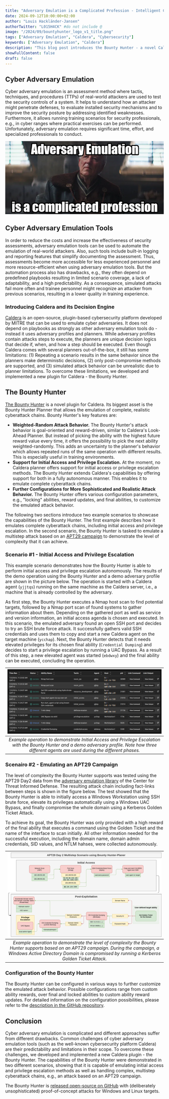 ```yaml
---
title: "Adversary Emulation is a Complicated Profession - Intelligent Cyber Adversary Emulation with the Bounty Hunter"
date: 2024-09-12T10:00:00+02:00
author: "Louis Hackländer-Jansen"
authorTwitter: "L015H4CK" #do not include @
image: "/2024/09/bountyhunter_logo_v1_title.png"
tags: ["Adversary Emulation", "Caldera", "Cybersecurity"]
keywords: ["Adversary Emulation", "Caldera"]
description: "This blog post introduces the Bounty Hunter - a novel Caldera plugin for intelligent cyber adversary emulation. Its main contribution is the emulation of complete, realistic cyber attack chains. The Plugin is avaible on [**GitHub**](https://github.com/fkie-cad/bountyhunter)."
showFullContent: false
draft: false
---
```


## Cyber Adversary Emulation
Cyber adversary emulation is an assessment method where tactis, techniques, and procedures (TTPs) of real-world attackers are used to test the security controls of a system.
It helps to understand how an attacker might penetrate defenses, to evaluate installed security mechanisms and to improve the security posture by addressing identified weaknesses.
Furthermore, it allows running training scenarios for security professionals, e.g., in cyber ranges where practical exercises can be performed.
Unfortunately, adversary emulation requires significant time, effort, and specialized professionals to conduct.

![](/2024/09/bountyhunter_wernerherzog.png)

## Cyber Adversary Emulation Tools
In order to reduce the costs and increase the effectiveness of security assessments, adversary emulation tools can be used to automate the emulation of real-world attackers.
Also, such tools include built-in logging and reporting features that simplify documenting the assessment.
Thus, assessments become more accessible for less experienced personnel and more resource-efficient when using adversary emulation tools.
But the automation process also has drawbacks, e.g., they often depend on predefined playbooks resulting in limited scenario coverage, a lack of adaptability, and a high predictability.
As a consequence, simulated attacks fail more often and trainee personnel might recognize an attacker from previous scenarios, resulting in a lower quality in training experience.

### Introducing Caldera and its Decision Engine
[Caldera](https://github.com/mitre/caldera) is an open-source, plugin-based cybersecurity platform developed by MITRE that can be used to emulate cyber adversaries.
It does not depend on playbooks as strongly as other adversary emulation tools do - instead it uses adversary profiles and planners.
While adversary profiles contain attacks steps to execute, the planners are unique decision logics that decide if, when, and how a step should be executed.
Even though Caldera comes with several planners out-of-the-box, it still has some limitations: (1) Repeating a scenario results in the same behavior since the planners make deterministic decisions, (2) only post-compromise methods are supported, and (3) simulated attack behavior can be unrealistic due to planner limitations.
To overcome these limitations, we developed and implemented a new plugin for Caldera - the Bounty Hunter.

## The Bounty Hunter
[The Bounty Hunter](https://github.com/fkie-cad/bountyhunter) is a novel plugin for Caldera.
Its biggest asset is the Bounty Hunter Planner that allows the emulation of complete, realistic cyberattack chains.
Bounty Hunter's key features are:
- **Weighted-Random Attack Behavior.** The Bounty Hunter's attack behavior is goal-oriented and reward-driven, similar to Caldera's Look-Ahead Planner. But instead of picking the ability with the highest future reward value every time, it offers the possibility to pick the next ability weighted-randomly. This adds an uncertainty to the planner's behavior which allows repeated runs of the same operation with different results. This is especially useful in training environments.
- **Support for Initial Access and Privilege Escalation.** At the moment, no Caldera planner offers support for initial access or privilege escalation methods. The Bounty Hunter extends Caldera's capabilities by offering support for both in a fully autonomous manner. This enables it to emulate complete cyberattack chains.
- **Further Configurations for More Sophisticated and Realistic Attack Behavior.** The Bounty Hunter offers various configuration parameters, e.g., "locking" abilities, reward updates, and final abilities, to customize the emulated attack behavior.

The following two sections introduce two example scenarios to showcase the capabilities of the Bounty Hunter.
The first example describes how it emulates complete cyberattack chains, including initial access and privilege escalation.
In the second scenario, the Bounty Hunter is tasked to emulate a multistep attack based on an [APT29 campaign](https://github.com/center-for-threat-informed-defense/adversary_emulation_library/tree/master/apt29) to demonstrate the level of complexity that it can achieve.

### Scenario #1 - Initial Access and Privilege Escalation
This example scenario demonstrates how the Bounty Hunter is able to perform initial access and privilege escalation autonomously.
The results of the demo operation using the Bounty Hunter and a demo adversary profile are shown in the picture below.
The operation is started with a Caldera agent (`yjjtqs`) running on the same machine as the Caldera server, i.e., a machine that is already controlled by the adversary.

As first step, the Bounty Hunter executes a Nmap host scan to find potential targets, followed by a Nmap port scan of found systems to gather information about them.
Depending on the gathered port as well as service and version information, an initial access agenda is chosen and executed.
In this scenario, the emulated adversary found an open SSH port and decides to try an SSH brute force attack.
It successfully gathers valid SSH credentials and uses them to copy and start a new Caldera agent on the target machine (`ycchap`).
Next, the Bounty Hunter detects that it needs elevated privileges for its chosen final ability (`Credential Dumping`) and decides to start a privilege escalation by running a UAC Bypass.
As a result of this step, a new elevated agent was started (`ebdwxy`) and the final ability can be executed, concluding the operation.

|                                                                               ![](/2024/09/bountyhunter_scenario1.png)                                                                                |
|:-----------------------------------------------------------------------------------------------------------------------------------------------------------------------------------------------------:|
| *Example operation to demonstrate Initial Access and Privilege Escalation with the Bounty Hunter and a demo adversary profile. Note how three different agents are used during the different phases.* |


### Scenairo #2 - Emulating an APT29 Campaign
The level of complexity the Bounty Hunter supports was tested using the APT29 Day2 data from the [adversary emulation library](https://github.com/center-for-threat-informed-defense/adversary_emulation_library/) of the Center for Threat Informed Defense.
The resulting attack chain including fact-links between steps is shown in the figure below.
The test showed that the Bounty Hunter is able to initially access a Windows Workstation using SSH brute force, elevate its privileges automatically using a Windows UAC Bypass, and finally compromise the whole domain using a Kerberos Golden Ticket Attack.

To achieve its goal, the Bounty Hunter was only provided with a high reward of the final ability that executes a command using the Golden Ticket and the name of the interface to scan initially.
All other information needed for the successful execution, including the domain name, domain admin credentials, SID values, and NTLM hahses, were collected autonomously.

|                                                                                              ![](/2024/09/bountyhunter_scenario2.png)                                                                                               |
|:-----------------------------------------------------------------------------------------------------------------------------------------------------------------------------------------------------------------------------------:|
| *Example operation to demonstrate the level of complexity the Bounty Hunter supports based on an APT29 campaign. During the campaign, a Windows Active Directory Domain is compromised by running a Kerberos Golden Ticket Attack.* |

### Configuration of the Bounty Hunter
The Bounty Hunter can be configured in various ways to further customize the emulated attack behavior.
Possible configurations range from custom ability rewards, over final and locked abilities to custom ability reward updates.
For detailed information on the configuration possibilities, please refer to the [description in the GitHub repository](https://github.com/fkie-cad/bountyhunter?tab=readme-ov-file#advanced-information-and-configuration).

## Conclusion
Cyber adversary emulation is complicated and different approaches suffer from different drawbacks.
Common challenges of cyber adversary emulation tools (such as the well-known cybersecurity platform Caldera) are their predictability and limitations in their scope.
To overcome these challenges, we developed and implemented a new Caldera plugin - the Bounty Hunter.
The capabilities of the Bounty Hunter were demonstrated in two different scenarios, showing that it is capable of emulating initial access and privilege escalation methods as well as handling complex, multistep cyberattack chains, e.g., an attack based on an APT29 campaign.

The Bounty Hunter is [released open-source on GitHub](https://github.com/fkie-cad/bountyhunter) with (deliberately unsophisticated) proof-of-concept attacks for Windows and Linux targets.
